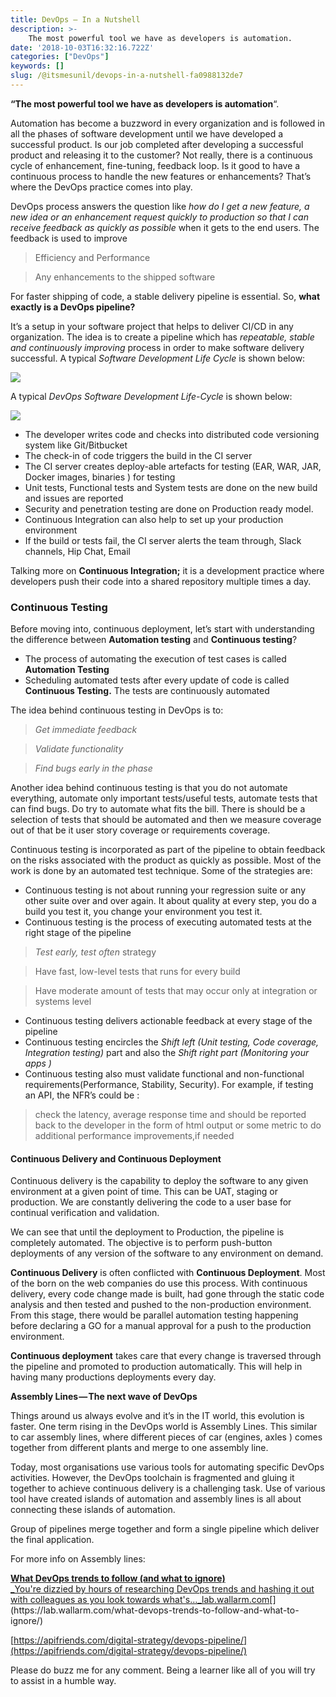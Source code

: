 ```yaml
---
title: DevOps — In a Nutshell
description: >-
    The most powerful tool we have as developers is automation.
date: '2018-10-03T16:32:16.722Z'
categories: ["DevOps"]
keywords: []
slug: /@itsmesunil/devops-in-a-nutshell-fa0988132de7
---
```


**“The most powerful tool we have as developers is automation**“.

Automation has become a buzzword in every organization and is followed in all the phases of software development until we have developed a successful product. Is our job completed after developing a successful product and releasing it to the customer? Not really, there is a continuous cycle of enhancement, fine-tuning, feedback loop. Is it good to have a continuous process to handle the new features or enhancements? That’s where the DevOps practice comes into play.

DevOps process answers the question like _how do I get a new feature, a new idea or an enhancement request quickly to production so that I can receive feedback as quickly as possible_ when it gets to the end users. The feedback is used to improve

> Efficiency and Performance

> Any enhancements to the shipped software

For faster shipping of code, a stable delivery pipeline is essential. So, **what exactly is a DevOps pipeline?**

It’s a setup in your software project that helps to deliver CI/CD in any organization. The idea is to create a pipeline which has _repeatable, stable and continuously improving_ process in order to make software delivery successful. A typical _Software Development Life Cycle_ is shown below:

![](/img/1__kC3dETA__QndHjFGTOMibyw.png)

A typical _DevOps Software Development Life-Cycle_ is shown below:

![](/img/1__jevTzpCIc__HPL__Y__KgbnWQ.png)

*   The developer writes code and checks into distributed code versioning system like Git/Bitbucket
*   The check-in of code triggers the build in the CI server
*   The CI server creates deploy-able artefacts for testing (EAR, WAR, JAR, Docker images, binaries ) for testing
*   Unit tests, Functional tests and System tests are done on the new build and issues are reported
*   Security and penetration testing are done on Production ready model.
*   Continuous Integration can also help to set up your production environment
*   If the build or tests fail, the CI server alerts the team through, Slack channels, Hip Chat, Email

Talking more on **Continuous Integration;** it is a development practice where developers push their code into a shared repository multiple times a day.

### Continuous Testing

Before moving into, continuous deployment, let’s start with understanding the difference between **Automation testing** and **Continuous testing**?

*   The process of automating the execution of test cases is called **Automation Testing**
*   Scheduling automated tests after every update of code is called **Continuous Testing.** The tests are continuously automated

The idea behind continuous testing in DevOps is to:

> _Get immediate feedback_

> _Validate functionality_

> _Find bugs early in the phase_

Another idea behind continuous testing is that you do not automate everything, automate only important tests/useful tests, automate tests that can find bugs. Do try to automate what fits the bill. There is should be a selection of tests that should be automated and then we measure coverage out of that be it user story coverage or requirements coverage.

Continuous testing is incorporated as part of the pipeline to obtain feedback on the risks associated with the product as quickly as possible. Most of the work is done by an automated test technique. Some of the strategies are:

*   Continuous testing is not about running your regression suite or any other suite over and over again. It about quality at every step, you do a build you test it, you change your environment you test it.
*   Continuous testing is the process of executing automated tests at the right stage of the pipeline

> _Test early, test often_ strategy

> Have fast, low-level tests that runs for every build

> Have moderate amount of tests that may occur only at integration or systems level

*   Continuous testing delivers actionable feedback at every stage of the pipeline
*   Continuous testing encircles the _Shift left (Unit testing, Code coverage, Integration testing)_ part and also the _Shift right part (Monitoring your apps )_
*   Continuous testing also must validate functional and non-functional requirements(Performance, Stability, Security). For example, if testing an API, the NFR’s could be :

> check the latency, average response time and should be reported back to the developer in the form of html output or some metric to do additional performance improvements,if needed

#### Continuous Delivery and Continuous Deployment

Continuous delivery is the capability to deploy the software to any given environment at a given point of time. This can be UAT, staging or production. We are constantly delivering the code to a user base for continual verification and validation.

We can see that until the deployment to Production, the pipeline is completely automated. The objective is to perform push-button deployments of any version of the software to any environment on demand.

**Continuous Delivery** is often conflicted with **Continuous Deployment**. Most of the born on the web companies do use this process. With continuous delivery, every code change made is built, had gone through the static code analysis and then tested and pushed to the non-production environment. From this stage, there would be parallel automation testing happening before declaring a GO for a manual approval for a push to the production environment.

**Continuous deployment** takes care that every change is traversed through the pipeline and promoted to production automatically. This will help in having many productions deployments every day.

**Assembly Lines — The next wave of DevOps**

Things around us always evolve and it’s in the IT world, this evolution is faster. One term rising in the DevOps world is Assembly Lines. This similar to car assembly lines, where different pieces of car (engines, axles ) comes together from different plants and merge to one assembly line.

Today, most organisations use various tools for automating specific DevOps activities. However, the DevOps toolchain is fragmented and gluing it together to achieve continuous delivery is a challenging task. Use of various tool have created islands of automation and assembly lines is all about connecting these islands of automation.

Group of pipelines merge together and form a single pipeline which deliver the final application.

For more info on Assembly lines:

[**What DevOps trends to follow (and what to ignore)**  
_You're dizzied by hours of researching DevOps trends and hashing it out with colleagues as you look towards what's…_lab.wallarm.com](https://lab.wallarm.com/what-devops-trends-to-follow-and-what-to-ignore/ "https://lab.wallarm.com/what-devops-trends-to-follow-and-what-to-ignore/")[](https://lab.wallarm.com/what-devops-trends-to-follow-and-what-to-ignore/)

[https://apifriends.com/digital-strategy/devops-pipeline/](https://apifriends.com/digital-strategy/devops-pipeline/)

Please do buzz me for any comment. Being a learner like all of you will try to assist in a humble way.